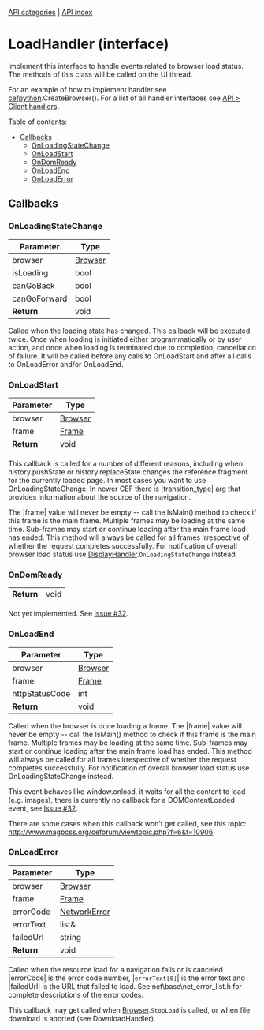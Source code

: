 [API categories](API-categories.md) | [API index](API-index.md)


# LoadHandler (interface)

Implement this interface to handle events related to browser load status. The methods of this class will be called on the UI thread.

For an example of how to implement handler see [cefpython](cefpython.md).CreateBrowser(). For a list of all handler interfaces see [API > Client handlers](API#Client_handlers).


Table of contents:
* [Callbacks](#callbacks)
  * [OnLoadingStateChange](#onloadingstatechange)
  * [OnLoadStart](#onloadstart)
  * [OnDomReady](#ondomready)
  * [OnLoadEnd](#onloadend)
  * [OnLoadError](#onloaderror)


## Callbacks


### OnLoadingStateChange

| Parameter | Type |
| --- | --- |
| browser | [Browser](Browser.md) |
| isLoading | bool |
| canGoBack | bool |
| canGoForward | bool |
| __Return__ | void |

Called when the loading state has changed. This callback will be executed
twice. Once when loading is initiated either programmatically or by user
action, and once when loading is terminated due to completion, cancellation
of failure. It will be called before any calls to OnLoadStart and after all
calls to OnLoadError and/or OnLoadEnd.


### OnLoadStart

| Parameter | Type |
| --- | --- |
| browser | [Browser](Browser.md) |
| frame | [Frame](Frame.md) |
| __Return__ | void |

This callback is called for a number of different reasons, including when
history.pushState or history.replaceState changes the reference fragment
for the currently loaded page. In most cases you want to use
OnLoadingStateChange. In newer CEF there is |transition_type| arg that
provides information about the source of the navigation.

The |frame| value will
never be empty -- call the IsMain() method to check if this frame is the
main frame. Multiple frames may be loading at the same time. Sub-frames may
start or continue loading after the main frame load has ended. This method
will always be called for all frames irrespective of whether the request
completes successfully. For notification of overall browser load status use
[DisplayHandler](DisplayHandler.md).`OnLoadingStateChange` instead.


### OnDomReady

| | |
| --- | --- |
| __Return__ | void |

Not yet implemented. See [Issue #32](../issues/32).


### OnLoadEnd

| Parameter | Type |
| --- | --- |
| browser | [Browser](Browser.md) |
| frame | [Frame](Frame.md) |
| httpStatusCode | int |
| __Return__ | void |

Called when the browser is done loading a frame. The |frame| value will
never be empty -- call the IsMain() method to check if this frame is the
main frame. Multiple frames may be loading at the same time. Sub-frames may
start or continue loading after the main frame load has ended. This method
will always be called for all frames irrespective of whether the request
completes successfully. For notification of overall browser load status use
OnLoadingStateChange instead.

This event behaves like window.onload, it waits for all the content to load (e.g. images), there is currently no callback for a DOMContentLoaded event, see [Issue #32](../issues/32).

There are some cases when this callback won't get called, see this topic: http://www.magpcss.org/ceforum/viewtopic.php?f=6&t=10906


### OnLoadError

| Parameter | Type |
| --- | --- |
| browser | [Browser](Browser.md) |
| frame | [Frame](Frame.md) |
| errorCode | [NetworkError](NetworkError.md) |
| errorText | list& |
| failedUrl | string |
| __Return__ | void |

Called when the resource load for a navigation fails or is canceled.
|errorCode| is the error code number, |`errorText[0]`| is the error text and
|failedUrl| is the URL that failed to load. See net\base\net_error_list.h
for complete descriptions of the error codes.

This callback may get called when [Browser](Browser.md).`StopLoad` is called, or when file download is aborted (see DownloadHandler).
